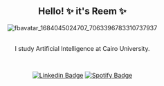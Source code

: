 
<body>
<div align="center">

<p>
<h2> Hello! ✨ it's Reem ✨ </h2>

![fbavatar_1684045024707_7063396783310737937](https://github.com/reem010/reem010/assets/108128985/f2c8d9c1-fdcc-4f41-901c-eb1fddacf649)


<br>
I study Artificial Intelligence at Cairo University</a>.    
</p>

<br />

[![Linkedin Badge](https://img.shields.io/badge/LinkedIn-0077B5?style=flat-square&logo=linkedin&logoColor=white
)](https://www.linkedin.com/in/reem-ahmed-204464243/)
[![Spotify Badge](https://img.shields.io/badge/Spotify-1ED760?style=flat-square&logo=spotify&logoColor=white)](https://open.spotify.com/user/31aynfi54vb3f7mrxav4d64pqfma)

<br />
</div>
</body>

<!--
- 🔭 I’m currently working on ...
- 🌱 I’m currently learning ...
- 👯 I’m looking to collaborate on ...
- 🤔 I’m looking for help with ...
- 💬 Ask me about ...
- 📫 How to reach me: ...
- 😄 Pronouns: ...
- ⚡ Fun fact: ...
-->
